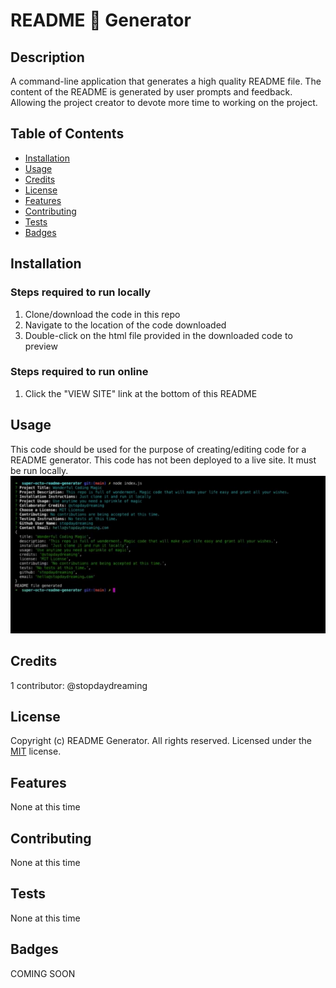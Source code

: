 # README  📖 Generator 

## Description 
A command-line application that generates a high quality README file. The content of the README is generated by user prompts and feedback. Allowing the project creator to devote more time to working on the project.


## Table of Contents

* [Installation](#installation)
* [Usage](#usage)
* [Credits](#credits)
* [License](#license)
* [Features](#features)
* [Contributing](#contributing)
* [Tests](#tests)
* [Badges](#badges)


## Installation
### Steps required to run locally
1. Clone/download the code in this repo
2. Navigate to the location of the code downloaded
3. Double-click on the html file provided in the downloaded code to preview
### Steps required to run online
1. Click the "VIEW SITE" link at the bottom of this README

## Usage 
This code should be used for the purpose of creating/editing code for a README generator. This code has not been deployed to a live site. It must be run locally.
![readme generator](screenshot.png)


## Credits
1 contributor: @stopdaydreaming  

## License
Copyright (c) README Generator. All rights reserved.
Licensed under the [MIT](license.txt) license.

## Features
None at this time

## Contributing
None at this time

## Tests
None at this time  

## Badges
COMING SOON